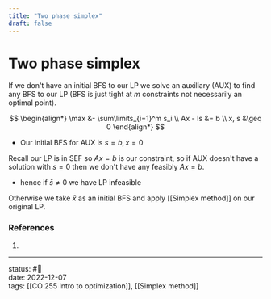 ```yaml
---
title: "Two phase simplex"
draft: false
---
```

# Two phase simplex

If we don't have an initial BFS to our LP we solve an auxiliary (AUX) to find any BFS to our LP (BFS is just tight at $m$ constraints not necessarily an optimal point). 

$$
\begin{align*}
\max &- \sum\limits_{i=1}^m s_i \\
Ax - Is &= b \\
x, s &\geq 0
\end{align*}
$$
- Our initial BFS for AUX is $s = b, x = 0$

Recall our LP is in SEF so $Ax = b$ is our constraint, so if AUX doesn't have a solution with $s = 0$ then we don't have any feasibly $Ax = b$.
- hence if $\bar{s} \neq 0$ we have LP infeasible

Otherwise we take $\bar{x}$ as an initial BFS and apply [[Simplex method]] on our original LP.   

### References
1. 

---
status: #🌱             
date: 2022-12-07           
tags: [[CO 255 Intro to optimization]], [[Simplex method]]           